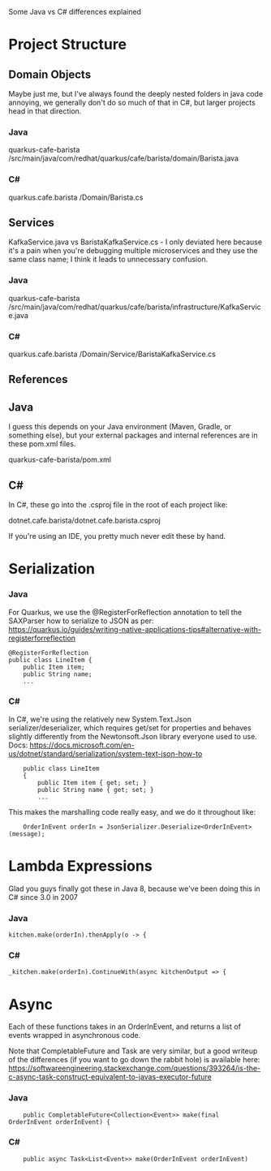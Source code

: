 Some Java vs C# differences explained

# Project Structure
## Domain Objects
Maybe just me, but I've always found the deeply nested folders in java code annoying, we generally don't do so much of that in C#, but larger projects head in that direction.
### Java
quarkus-cafe-barista
    /src/main/java/com/redhat/quarkus/cafe/barista/domain/Barista.java

### C#
quarkus.cafe.barista
    /Domain/Barista.cs

## Services
KafkaService.java vs BaristaKafkaService.cs - I only deviated here because it's a pain when you're debugging multiple microservices and they use the same class name; I think it leads to unnecessary confusion.
### Java
quarkus-cafe-barista
    /src/main/java/com/redhat/quarkus/cafe/barista/infrastructure/KafkaService.java

### C#
quarkus.cafe.barista
    /Domain/Service/BaristaKafkaService.cs

## References
## Java
I guess this depends on your Java environment (Maven, Gradle, or something else), but your external packages and internal references are in these pom.xml files. 

quarkus-cafe-barista/pom.xml

## C#
In C#, these go into the .csproj file in the root of each project like:

dotnet.cafe.barista/dotnet.cafe.barista.csproj


If you're using an IDE, you pretty much never edit these by hand.

# Serialization
### Java
For Quarkus, we use the @RegisterForReflection annotation to tell the SAXParser how to serialize to JSON as per:
https://quarkus.io/guides/writing-native-applications-tips#alternative-with-registerforreflection
    
    @RegisterForReflection
    public class LineItem {
        public Item item;
        public String name;   
        ...  
### C#
In C#, we're using the relatively new System.Text.Json serializer/deserializer, which requires get/set for properties and behaves slightly differently from the Newtonsoft.Json library everyone used to use. Docs:
https://docs.microsoft.com/en-us/dotnet/standard/serialization/system-text-json-how-to

        public class LineItem
        {
            public Item item { get; set; }
            public String name { get; set; }
            ...

This makes the marshalling code really easy, and we do it throughout like:
        
        OrderInEvent orderIn = JsonSerializer.Deserialize<OrderInEvent>(message);
        
# Lambda Expressions
Glad you guys finally got these in Java 8, because we've been doing this in C# since 3.0 in 2007
### Java
    kitchen.make(orderIn).thenApply(o -> {

### C#
    _kitchen.make(orderIn).ContinueWith(async kitchenOutput => {

# Async
Each of these functions takes in an OrderInEvent, and returns a list of events wrapped in asynchronous code.

Note that CompletableFuture and Task are very similar, but a good writeup of the differences (if you want to go down the rabbit hole) is available here:
    https://softwareengineering.stackexchange.com/questions/393264/is-the-c-async-task-construct-equivalent-to-javas-executor-future
    
### Java
        public CompletableFuture<Collection<Event>> make(final OrderInEvent orderInEvent) {
### C#
        public async Task<List<Event>> make(OrderInEvent orderInEvent)
